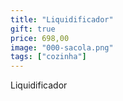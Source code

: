 ```yaml
---
title: "Liquidificador"
gift: true
price: 698,00
image: "000-sacola.png"
tags: ["cozinha"]
---
```


Liquidificador
